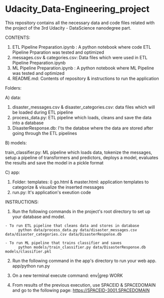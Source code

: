 # Udacity_Data-Engineering_project
This repository contains all the necessary data and code files related with the project of the 3rd  Udacity - DataScience nanodegree part.

CONTENTS:

1) ETL Pipeline Preparation.ipynb : A python notebook where code ETL Pipeline Prparation was tested and optimized
2) messages.csv & categories.csv: Data files which were used in ETL Pipeline Preparation.ipynb
3) ML Pipeline Preparation.ipynb : A python notebook where ML Pipeline was tested and optimized
4) README.md: Contents of repository & instructions to run the application

Folders:

A) data:

  1) disaster_messages.csv & disaster_categories.csv: data files which will be loaded during ETL pipeline
  2) process_data.py: ETL pipeline which loads, cleans and save the data into a database
  3) DisasterResponse.db: I'ts the databse where the data are stored after going through the ETL pipelines
  
B) models:

  train_classifier.py: ML pipeline which loads data, tokenize the messages, setup a pipeline of transformers and predictors, deploys a model, evaluates the results and save the model in a pickle format
  
C) app:
  1) Folder: templates:
      i) go.html & master.html: application templates to categorize & visualize the inserted messages 
  2) run.py: It's application's exeution code
  
  
  INSTRUCTIONS:
  
  1) Run the following commands in the project's root directory to set up your database and model.
  
    - To run ETL pipeline that cleans data and stores in database
          python data/process_data.py data/disaster_messages.csv data/disaster_categories.csv data/DisasterResponse.db
          
    - To run ML pipeline that trains classifier and saves
          python models/train_classifier.py data/DisasterResponse.db models/classifier.pkl
        
  2) Run the following command in the app's directory to run your web app.
      app/python run.py
      
  3) On a new terminal execute command:
      env|grep WORK
      
  4) From results of the previous execution, use SPACEID  &  SPACEDOMAIN and go to the following page:
      https://SPACEID-3001.SPACEDOMAIN
  
